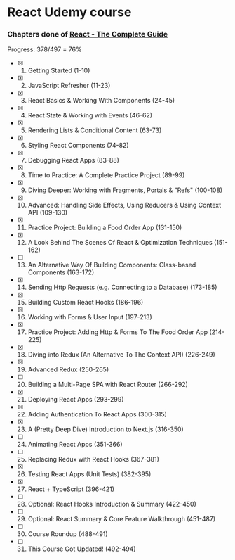 # React Udemy course

### Chapters done of [React - The Complete Guide](https://www.udemy.com/course/react-the-complete-guide-incl-redux)

Progress: 378/497 = 76%

-   [x] 1. Getting Started (1-10)
-   [x] 2. JavaScript Refresher (11-23)
-   [x] 3. React Basics & Working With Components (24-45)
-   [x] 4. React State & Working with Events (46-62)
-   [x] 5. Rendering Lists & Conditional Content (63-73)
-   [x] 6. Styling React Components (74-82)
-   [x] 7. Debugging React Apps (83-88)
-   [x] 8. Time to Practice: A Complete Practice Project (89-99)
-   [x] 9. Diving Deeper: Working with Fragments, Portals & "Refs" (100-108)
-   [x] 10. Advanced: Handling Side Effects, Using Reducers & Using Context API (109-130)
-   [x] 11. Practice Project: Building a Food Order App (131-150)
-   [x] 12. A Look Behind The Scenes Of React & Optimization Techniques (151-162)
-   [ ] 13. An Alternative Way Of Building Components: Class-based Components (163-172)
-   [x] 14. Sending Http Requests (e.g. Connecting to a Database) (173-185)
-   [x] 15. Building Custom React Hooks (186-196)
-   [x] 16. Working with Forms & User Input (197-213)
-   [x] 17. Practice Project: Adding Http & Forms To The Food Order App (214-225)
-   [x] 18. Diving into Redux (An Alternative To The Context API) (226-249)
-   [x] 19. Advanced Redux (250-265)
-   [ ] 20. Building a Multi-Page SPA with React Router (266-292)
-   [x] 21. Deploying React Apps (293-299)
-   [x] 22. Adding Authentication To React Apps (300-315)
-   [x] 23. A (Pretty Deep Dive) Introduction to Next.js (316-350)
-   [ ] 24. Animating React Apps (351-366)
-   [ ] 25. Replacing Redux with React Hooks (367-381)
-   [x] 26. Testing React Apps (Unit Tests) (382-395)
-   [x] 27. React + TypeScript (396-421)
-   [ ] 28. Optional: React Hooks Introduction & Summary (422-450)
-   [ ] 29. Optional: React Summary & Core Feature Walkthrough (451-487)
-   [ ] 30. Course Roundup (488-491)
-   [ ] 31. This Course Got Updated! (492-494)
